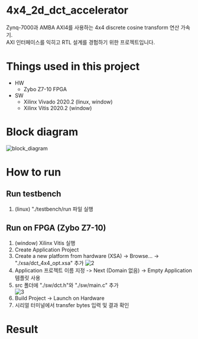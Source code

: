 # 4x4_2d_dct_accelerator
Zynq-7000과 AMBA AXI4를 사용하는 4x4 discrete cosine transform 연산 가속기.<br/> 
AXI 인터페이스를 익히고 RTL 설계를 경험하기 위한 프로젝트입니다.

# Things used in this project
- HW
    - Zybo Z7-10 FPGA
- SW 
    - Xilinx Vivado 2020.2 (linux, window)
    - Xilinx Vitis 2020.2 (window)

# Block diagram
![block_diagram](https://github.com/syjang14/4x4_2d_dct_accelerator/assets/59993682/6fcaea91-bc70-42c7-b53c-6c98c5e86d1b)


# How to run
## Run testbench
1. (linux) "./testbench/run 파일 실행

## Run on FPGA (Zybo Z7-10)
1. (window) Xilinx Vitis 실행
2. Create Application Project
3. Create a new platform from hardware (XSA) -> Browse... -> "./xsa/dct_4x4_opt.xsa" 추가
![2](https://github.com/syjang14/4x4_2d_dct_accelerator/assets/59993682/1b4372ba-6c45-4424-a612-a76d83d78964)
4. Application 프로젝트 이름 지정 -> Next (Domain 없음) -> Empty Application 템플릿 사용
5. src 폴더에 "./sw/dct.h"와 "./sw/main.c" 추가<br/>
![3](https://github.com/syjang14/4x4_2d_dct_accelerator/assets/59993682/cf9329cf-d275-4502-aaa9-587b921f59d4)
6. Build Project -> Launch on Hardware
7. 시리얼 터미널에서 transfer bytes 입력 및 결과 확인

# Result